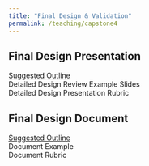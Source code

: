 ```yaml
---
title: "Final Design & Validation"
permalink: /teaching/capstone4
---
```


## Final Design Presentation
[Suggested Outline](/teaching/FDPOutline)  
Detailed Design Review Example Slides  
Detailed Design Presentation Rubric

## Final Design Document
[Suggested Outline](/teaching/FDDOutline)  
Document Example  
Document Rubric  
